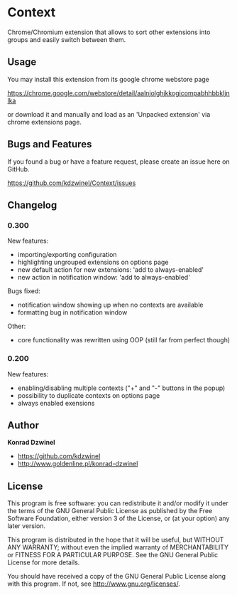 Context
======================

Chrome/Chromium extension that allows to sort other extensions into groups and easily switch between them.

Usage
-----

You may install this extension from its google chrome webstore page

https://chrome.google.com/webstore/detail/aalnjolghjkkogicompabhhbbkljnlka

or download it and manually and load as an 'Unpacked extension' via chrome extensions page.


Bugs and Features
-----------------

If you found a bug or have a feature request, please create an issue here on GitHub.

https://github.com/kdzwinel/Context/issues

Changelog
---------

### 0.300 ###

New features:
+ importing/exporting configuration
+ highlighting ungrouped extensions on options page
+ new default action for new extensions: 'add to always-enabled'
+ new action in notification window: 'add to always-enabled'

Bugs fixed:
+ notification window showing up when no contexts are available
+ formatting bug in notification window

Other:
+ core functionality was rewritten using OOP (still far from perfect though)

### 0.200 ###

New features:
+ enabling/disabling multiple contexts ("+" and "-" buttons in the popup)
+ possibility to duplicate contexts on options page
+ always enabled exensions

Author
------

**Konrad Dzwinel**

+ https://github.com/kdzwinel
+ http://www.goldenline.pl/konrad-dzwinel

License
-------

This program is free software: you can redistribute it and/or modify
it under the terms of the GNU General Public License as published by
the Free Software Foundation, either version 3 of the License, or
(at your option) any later version.

This program is distributed in the hope that it will be useful,
but WITHOUT ANY WARRANTY; without even the implied warranty of
MERCHANTABILITY or FITNESS FOR A PARTICULAR PURPOSE.  See the
GNU General Public License for more details.

You should have received a copy of the GNU General Public License
along with this program.  If not, see <http://www.gnu.org/licenses/>.